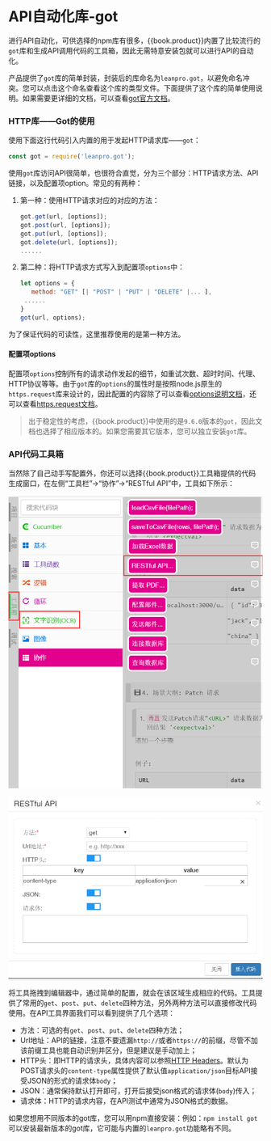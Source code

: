 # API自动化库-got

进行API自动化，可供选择的npm库有很多，{{book.product}}内置了比较流行的`got`库和生成API调用代码的工具箱，因此无需特意安装包就可以进行API的自动化。

产品提供了`got`库的简单封装，封装后的库命名为`leanpro.got`，以避免命名冲突。您可以点击这个命名查看这个库的类型文件。下面提供了这个库的简单使用说明。如果需要更详细的文档，可以查看[got官方文档](https://www.npmjs.com/package/got/v/9.6.0)。

### HTTP库——Got的使用

使用下面这行代码引入内置的用于发起HTTP请求库——`got`：

```js
const got = require('leanpro.got');
```  

使用`got`库访问API很简单，也很符合直觉，分为三个部分：HTTP请求方法、API链接，以及配置项option。常见的有两种：

1. 第一种：使用HTTP请求对应的对应的方法：
   
   ```js
   got.get(url, [options]);
   got.post(url, [options]);
   got.put(url, [options]);
   got.delete(url, [options]);
   ......
   ```

2. 第二种：将HTTP请求方式写入到配置项`options`中：

   ```js
   let options = {
      method: "GET" [| "POST" | "PUT" | "DELETE" |... ],
    ......
   }
   got(url, options);
   ```

为了保证代码的可读性，这里推荐使用的是第一种方法。

#### 配置项options

配置项`options`控制所有的请求动作发起的细节，如重试次数、超时时间、代理、HTTP协议等等。由于`got`库的`options`的属性时是按照node.js原生的`https.request`库来设计的，因此配置的内容除了可以查看[options说明文档](https://www.npmjs.com/package/got/v/9.6.0#goturl-options)，还可以查看[https.request文档](https://nodejs.org/api/https.html#https_https_request_options_callback)。

> 出于稳定性的考虑，{{book.product}}中使用的是`9.6.0`版本的`got`，因此文档也选择了相应版本的。如果您需要其它版本，您可以独立安装`got`库。

### API代码工具箱

当然除了自己动手写配置外，你还可以选择{{book.product}}工具箱提供的代码生成窗口，在左侧“工具栏”->“协作”->“RESTful API”中，工具如下所示：

![API工具](assets/api/api_toolbox.png)   

![API工具界面](assets/api/api_toolbox_gui.png)  

将工具拖拽到编辑器中，通过简单的配置，就会在该区域生成相应的代码。工具提供了常用的`get`、`post`、`put`、`delete`四种方法，另外两种方法可以直接修改代码使用。在API工具界面我们可以看到提供了几个选项：

- 方法：可选的有`get`、`post`、`put`、`delete`四种方法；
- Url地址：API的链接，注意不要遗漏`http://`或者`https://`的前缀，尽管不加该前缀工具也能自动识别并区分，但是建议是手动加上；
- HTTP头：即HTTP的请求头，具体内容可以参照[HTTP Headers](https://developer.mozilla.org/zh-CN/docs/Web/HTTP/Headers)。默认为POST请求头的`content-type`属性提供了默认值`application/json`目标API接受JSON的形式的请求体`body`；
- JSON：通常保持默认打开即可，打开后接受json格式的请求体(`body`)传入；
- 请求体：HTTP的请求内容，在API测试中通常为JSON格式的数据。


如果您想用不同版本的got库，您可以用npm直接安装：例如：`npm install got`可以安装最新版本的got库，它可能与内置的`leanpro.got`功能略有不同。